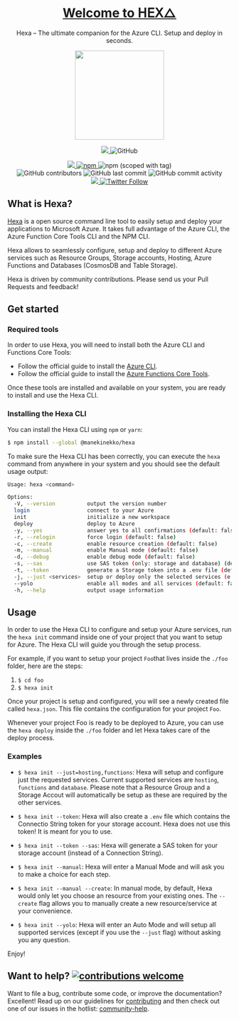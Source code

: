 <h1 align="center">
  <a href="https://hexa.run">Welcome to 𝖧𝖤𝖷△</a>
</h1>

<p align="center">Hexa – The ultimate companion for the Azure CLI. Setup and deploy in seconds.</p>
<p align="center">
  <img width="200" align="center" src="https://raw.githubusercontent.com/manekinekko/hexa/master/docs/hexa-title.png"/>
</p>

<p align="center" >
   <a href="https://hexa.run">
    <img src="https://img.shields.io/website-up-down-5abdca-ff69b4/http/shields.io.svg?label=hexa.run"/>
  </a>
  
  <img alt="GitHub" src="https://img.shields.io/github/license/manekinekko/hexa">
</p>

<p align="center" >
  
  <a href="https://github.com/manekinekko/hexa/issues">
    <img src="http://isitmaintained.com/badge/resolution/manekinekko/hexa.svg"/>
  </a>

  <a href="https://www.npmjs.com/package/@manekinekko/hexa">
    <img alt="npm" src="https://img.shields.io/npm/dm/@manekinekko/hexa?color=%235abdca">
  </a>
 
  <img alt="npm (scoped with tag)" src="https://img.shields.io/npm/v/@manekinekko/hexa/latest?color=5abdca">
  
  <br/>
  
  <img alt="GitHub contributors" src="https://img.shields.io/github/contributors/manekinekko/hexa?color=5abdca">
  <img alt="GitHub last commit" src="https://img.shields.io/github/last-commit/manekinekko/hexa?color=5abdca">
  <img alt="GitHub commit activity" src="https://img.shields.io/github/commit-activity/w/manekinekko/hexa?color=5abdca">
  <br/>
  
  <a href="https://twitter.com/manekinekko">
    <img src="https://img.shields.io/badge/say-thanks-ff69b4.svg"/>
  </a>

  <a href="https://twitter.com/manekinekko">  
    <img alt="Twitter Follow" src="https://img.shields.io/twitter/follow/manekinekko?style=social">
  </a>
  
</p>

## What is Hexa?

[Hexa](https://hexa.run) is a open source command line tool to easily setup and deploy your applications to Microsoft Azure. It takes full advantage of the Azure CLI, the Azure Function Core Tools CLI and the NPM CLI.

Hexa allows to seamlessly configure, setup and deploy to different Azure services such as Resource Groups, Storage accounts, Hosting, Azure Functions and Databases (CosmosDB and Table Storage).

Hexa is driven by community contributions. Please send us your Pull Requests and feedback!

## Get started

### Required tools

In order to use Hexa, you will need to install both the Azure CLI and Functions Core Tools:
- Follow the official guide to install the [Azure CLI](http://bit.ly/2mgwpYr).
- Follow the official guide to install the [Azure Functions Core Tools](http://bit.ly/2ow8C7y).

Once these tools are installed and available on your system, you are ready to install and use the Hexa CLI.

### Installing the Hexa CLI

You can install the Hexa CLI using `npm` or `yarn`:

```bash
$ npm install --global @manekinekko/hexa
```

To make sure the Hexa CLI has been correctly, you can execute the `hexa` command from anywhere in your system and you should see the default usage output:

```bash
Usage: hexa <command>

Options:
  -V, --version          output the version number
  login                  connect to your Azure
  init                   initialize a new workspace
  deploy                 deploy to Azure
  -y, --yes              answer yes to all confirmations (default: false)
  -r, --relogin          force login (default: false)
  -c, --create           enable resource creation (default: false)
  -m, --manual           enable Manual mode (default: false)
  -d, --debug            enable debug mode (default: false)
  -s, --sas              use SAS token (only: storage and database) (default: false)
  -t, --token            generate a Storage token into a .env file (default: false)
  -j, --just <services>  setup or deploy only the selected services (e.g. --just functions,hosting) (default: false)
  --yolo                 enable all modes and all services (default: false)
  -h, --help             output usage information
```

## Usage

In order to use the Hexa CLI to configure and setup your Azure services, run the `hexa init` command inside one of your project that you want to setup for Azure. The Hexa CLI will guide you through the setup process.

For example, if you want to setup your project `Foo`that lives inside the `./foo` folder, here are the steps:

1. `$ cd foo`
1. `$ hexa init`

Once your project is setup and configured, you will see a newly created file called `hexa.json`. This file contains the configuration for your project `Foo`. 

Whenever your project Foo is ready to be deployed to Azure, you can use the `hexa deploy` inside the `./foo` folder and let Hexa takes care of the deploy process.

### Examples

- `$ hexa init --just=hosting,functions`: Hexa will setup and configure just the requested services. Current supported services are `hosting`, `functions` and `database`. Please note that a Resource Group and a Storage Accout will automatically be setup as these are required by the other services.

- `$ hexa init --token`: Hexa will also create a `.env` file which contains the Connectio String token for your storage account. Hexa does not use this token! It is meant for you to use.

- `$ hexa init --token --sas`: Hexa will generate a SAS token for your storage account (instead of a Connection String).

- `$ hexa init --manual`: Hexa will enter a Manual Mode and will ask you to make a choice for each step.

- `$ hexa init --manual --create`: In manual mode, by default, Hexa would only let you choose an resource from your existing ones. The `--create` flag allows you to manually create a new resource/service at your convenience.

- `$ hexa init --yolo`: Hexa will enter an Auto Mode and will setup all supported services (except if you use the `--just` flag) without asking you any question.


Enjoy!

## Want to help? [![contributions welcome](https://img.shields.io/badge/contributions-welcome-brightgreen.svg?style=flat)](https://github.com/manekinekko/hexa/issues)
Want to file a bug, contribute some code, or improve the documentation? Excellent! Read up on our guidelines for [contributing](https://github.com/manekinekko/hexa/blob/master/CONTRIBUTING.md) and then check out one of our issues in the hotlist: [community-help](https://github.com/manekinekko/hexa/issues).
